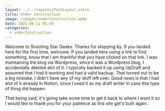 ```yaml
---
layout: ../../layouts/PostLayout.astro
title: Under Construction
image: /images/underConstruction.webp
date: 2022-08-21 05:44
categories:
  - underConstruction
---
```


Welcome to Shooting Star Geeks. Thanks for stopping by. If you landed here for the first time, welcome. If you landed here using a link to find something, know that I am thankful that you have clicked on that link. I was maintaining the blog via Wordpress, since it was a Wordpress blog, I accidentally deleted alot of it. I typically backed it up using UpDraft and assumed that I had it working and had a valid backup. That turned out to be a big mistake. I didn't have any of my stuff left over. Good news is that I had alot of it already in Notion, since I used it as my draft writer in case this type of thing did happen. 

That being said, it's going take some time to get it back to where I want it so I would like to thank you for your patience as this site get's built again. 